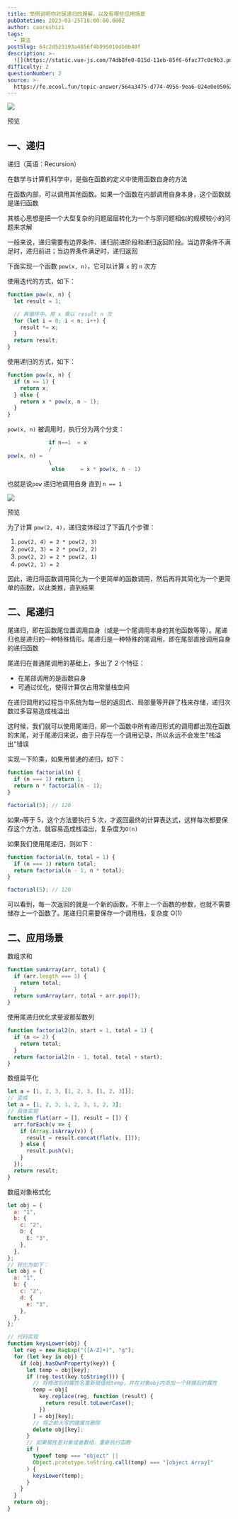 ```yaml
---
title: 举例说明你对尾递归的理解，以及有哪些应用场景
pubDatetime: 2023-03-25T16:00:00.000Z
author: caorushizi
tags:
  - 算法
postSlug: 64c2d523193a4656f4b095010db8b40f
description: >-
  ![](https://static.vue-js.com/74db8fe0-815d-11eb-85f6-6fac77c0c9b3.png)预览一、递归----递归（英语：Recursion）在数学
difficulty: 2
questionNumber: 2
source: >-
  https://fe.ecool.fun/topic-answer/564a3475-d774-4956-9ea6-024e0e05062d?orderBy=updateTime&order=desc&tagId=15
---
```


![](https://static.vue-js.com/74db8fe0-815d-11eb-85f6-6fac77c0c9b3.png)

预览

## 一、递归

递归（英语：Recursion）

在数学与计算机科学中，是指在函数的定义中使用函数自身的方法

在函数内部，可以调用其他函数。如果一个函数在内部调用自身本身，这个函数就是递归函数

其核心思想是把一个大型复杂的问题层层转化为一个与原问题相似的规模较小的问题来求解

一般来说，递归需要有边界条件、递归前进阶段和递归返回阶段。当边界条件不满足时，递归前进；当边界条件满足时，递归返回

下面实现一个函数 `pow(x, n)`，它可以计算 `x` 的 `n` 次方

使用迭代的方式，如下：

```js
function pow(x, n) {
  let result = 1;

  // 再循环中，用 x 乘以 result n 次
  for (let i = 0; i < n; i++) {
    result *= x;
  }
  return result;
}
```

使用递归的方式，如下：

```js
function pow(x, n) {
  if (n == 1) {
    return x;
  } else {
    return x * pow(x, n - 1);
  }
}
```

`pow(x, n)` 被调用时，执行分为两个分支：

```js
             if n==1  = x
             /
pow(x, n) =
             \
              else     = x * pow(x, n - 1)
```

也就是说`pow` 递归地调用自身 直到 `n == 1`

![](https://static.vue-js.com/8002c960-815d-11eb-ab90-d9ae814b240d.png)

预览

为了计算 `pow(2, 4)`，递归变体经过了下面几个步骤：

1.  `pow(2, 4) = 2 * pow(2, 3)`
2.  `pow(2, 3) = 2 * pow(2, 2)`
3.  `pow(2, 2) = 2 * pow(2, 1)`
4.  `pow(2, 1) = 2`

因此，递归将函数调用简化为一个更简单的函数调用，然后再将其简化为一个更简单的函数，以此类推，直到结果

## 二、尾递归

尾递归，即在函数尾位置调用自身（或是一个尾调用本身的其他函数等等）。尾递归也是递归的一种特殊情形。尾递归是一种特殊的尾调用，即在尾部直接调用自身的递归函数

尾递归在普通尾调用的基础上，多出了 2 个特征：

- 在尾部调用的是函数自身
- 可通过优化，使得计算仅占用常量栈空间

在递归调用的过程当中系统为每一层的返回点、局部量等开辟了栈来存储，递归次数过多容易造成栈溢出

这时候，我们就可以使用尾递归，即一个函数中所有递归形式的调用都出现在函数的末尾，对于尾递归来说，由于只存在一个调用记录，所以永远不会发生"栈溢出"错误

实现一下阶乘，如果用普通的递归，如下：

```js
function factorial(n) {
  if (n === 1) return 1;
  return n * factorial(n - 1);
}

factorial(5); // 120
```

如果`n`等于 5，这个方法要执行 5 次，才返回最终的计算表达式，这样每次都要保存这个方法，就容易造成栈溢出，复杂度为`O(n)`

如果我们使用尾递归，则如下：

```js
function factorial(n, total = 1) {
  if (n === 1) return total;
  return factorial(n - 1, n * total);
}

factorial(5); // 120
```

可以看到，每一次返回的就是一个新的函数，不带上一个函数的参数，也就不需要储存上一个函数了。尾递归只需要保存一个调用栈，复杂度 O(1)

## 二、应用场景

数组求和

```js
function sumArray(arr, total) {
  if (arr.length === 1) {
    return total;
  }
  return sumArray(arr, total + arr.pop());
}
```

使用尾递归优化求斐波那契数列

```js
function factorial2(n, start = 1, total = 1) {
  if (n <= 2) {
    return total;
  }
  return factorial2(n - 1, total, total + start);
}
```

数组扁平化

```js
let a = [1, 2, 3, [1, 2, 3, [1, 2, 3]]];
// 变成
let a = [1, 2, 3, 1, 2, 3, 1, 2, 3];
// 具体实现
function flat(arr = [], result = []) {
  arr.forEach(v => {
    if (Array.isArray(v)) {
      result = result.concat(flat(v, []));
    } else {
      result.push(v);
    }
  });
  return result;
}
```

数组对象格式化

```js
let obj = {
  a: "1",
  b: {
    c: "2",
    D: {
      E: "3",
    },
  },
};
// 转化为如下：
let obj = {
  a: "1",
  b: {
    c: "2",
    d: {
      e: "3",
    },
  },
};

// 代码实现
function keysLower(obj) {
  let reg = new RegExp("([A-Z]+)", "g");
  for (let key in obj) {
    if (obj.hasOwnProperty(key)) {
      let temp = obj[key];
      if (reg.test(key.toString())) {
        // 将修改后的属性名重新赋值给temp，并在对象obj内添加一个转换后的属性
        temp = obj[
          key.replace(reg, function (result) {
            return result.toLowerCase();
          })
        ] = obj[key];
        // 将之前大写的键属性删除
        delete obj[key];
      }
      // 如果属性是对象或者数组，重新执行函数
      if (
        typeof temp === "object" ||
        Object.prototype.toString.call(temp) === "[object Array]"
      ) {
        keysLower(temp);
      }
    }
  }
  return obj;
}
```
